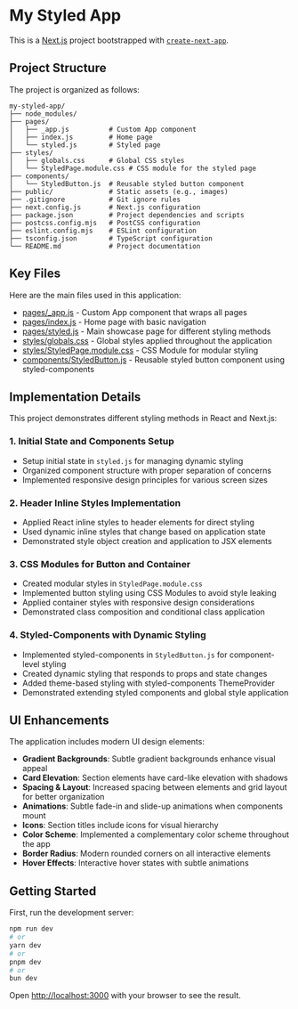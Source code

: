 # My Styled App

This is a [Next.js](https://nextjs.org) project bootstrapped with [`create-next-app`](https://nextjs.org/docs/app/api-reference/cli/create-next-app).

## Project Structure

The project is organized as follows:

```
my-styled-app/
├── node_modules/
├── pages/
│   ├── _app.js          # Custom App component
│   ├── index.js         # Home page
│   └── styled.js        # Styled page
├── styles/
│   ├── globals.css      # Global CSS styles
│   └── StyledPage.module.css # CSS module for the styled page
├── components/
│   └── StyledButton.js  # Reusable styled button component
├── public/              # Static assets (e.g., images)
├── .gitignore           # Git ignore rules
├── next.config.js       # Next.js configuration
├── package.json         # Project dependencies and scripts
├── postcss.config.mjs   # PostCSS configuration
├── eslint.config.mjs    # ESLint configuration
├── tsconfig.json        # TypeScript configuration
└── README.md            # Project documentation
```

## Key Files

Here are the main files used in this application:

- [pages/_app.js](/pages/_app.js) - Custom App component that wraps all pages
- [pages/index.js](/pages/index.js) - Home page with basic navigation
- [pages/styled.js](/pages/styled.js) - Main showcase page for different styling methods
- [styles/globals.css](/styles/globals.css) - Global styles applied throughout the application
- [styles/StyledPage.module.css](/styles/StyledPage.module.css) - CSS Module for modular styling
- [components/StyledButton.js](/components/StyledButton.js) - Reusable styled button component using styled-components

## Implementation Details

This project demonstrates different styling methods in React and Next.js:

### 1. Initial State and Components Setup
- Setup initial state in `styled.js` for managing dynamic styling
- Organized component structure with proper separation of concerns
- Implemented responsive design principles for various screen sizes

### 2. Header Inline Styles Implementation
- Applied React inline styles to header elements for direct styling
- Used dynamic inline styles that change based on application state
- Demonstrated style object creation and application to JSX elements

### 3. CSS Modules for Button and Container
- Created modular styles in `StyledPage.module.css` 
- Implemented button styling using CSS Modules to avoid style leaking
- Applied container styles with responsive design considerations
- Demonstrated class composition and conditional class application

### 4. Styled-Components with Dynamic Styling
- Implemented styled-components in `StyledButton.js` for component-level styling
- Created dynamic styling that responds to props and state changes
- Added theme-based styling with styled-components ThemeProvider
- Demonstrated extending styled components and global style application

## UI Enhancements

The application includes modern UI design elements:

- **Gradient Backgrounds**: Subtle gradient backgrounds enhance visual appeal
- **Card Elevation**: Section elements have card-like elevation with shadows
- **Spacing & Layout**: Increased spacing between elements and grid layout for better organization
- **Animations**: Subtle fade-in and slide-up animations when components mount
- **Icons**: Section titles include icons for visual hierarchy
- **Color Scheme**: Implemented a complementary color scheme throughout the app
- **Border Radius**: Modern rounded corners on all interactive elements
- **Hover Effects**: Interactive hover states with subtle animations

## Getting Started

First, run the development server:

```bash
npm run dev
# or
yarn dev
# or
pnpm dev
# or
bun dev
```

Open [http://localhost:3000](http://localhost:3000) with your browser to see the result.

